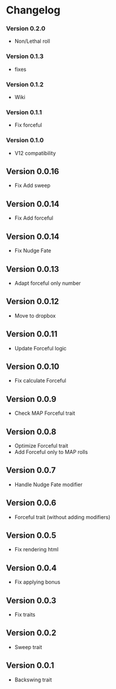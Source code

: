 # Changelog

### Version 0.2.0
- Non/Lethal roll

### Version 0.1.3
- fixes

### Version 0.1.2
- Wiki

### Version 0.1.1
- Fix forceful

### Version 0.1.0
- V12 compatibility

## Version 0.0.16
- Fix Add sweep

## Version 0.0.14
- Fix Add forceful

## Version 0.0.14
- Fix Nudge Fate

## Version 0.0.13
- Adapt forceful only number

## Version 0.0.12
- Move to dropbox

## Version 0.0.11
- Update Forceful logic

## Version 0.0.10
- Fix calculate Forceful

## Version 0.0.9
- Check MAP Forceful trait

## Version 0.0.8
- Optimize Forceful trait
- Add Forceful only to MAP rolls

## Version 0.0.7
- Handle Nudge Fate modifier

## Version 0.0.6
- Forceful trait (without adding modifiers)

## Version 0.0.5
- Fix rendering html

## Version 0.0.4
- Fix applying bonus

## Version 0.0.3
- Fix traits

## Version 0.0.2
- Sweep trait

## Version 0.0.1
- Backswing trait